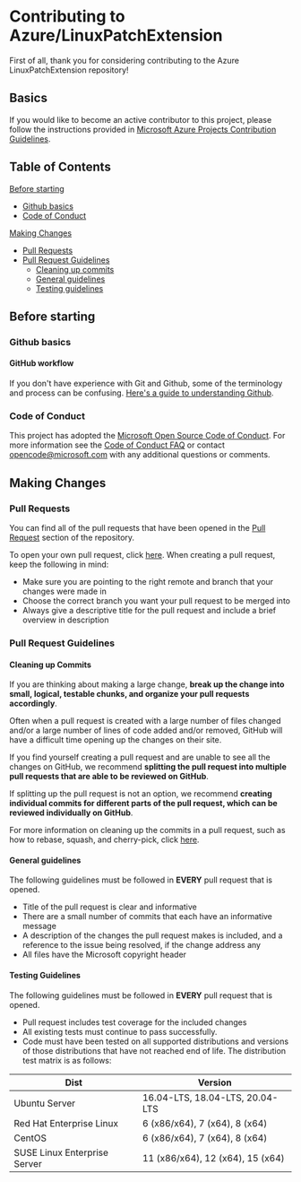# Contributing to Azure/LinuxPatchExtension
First of all, thank you for considering contributing to the Azure LinuxPatchExtension repository!

## Basics
If you would like to become an active contributor to this project, please follow the instructions provided in [Microsoft Azure Projects Contribution Guidelines](http://azure.github.io/guidelines/).

## Table of Contents
[Before starting](#before-starting)
- [Github basics](#github-basics)
- [Code of Conduct](#code-of-conduct)

[Making Changes](#making-changes)
- [Pull Requests](#pull-requests)
- [Pull Request Guidelines](#pull-request-guidelines)
    - [Cleaning up commits](#cleaning-up-commits)
    - [General guidelines](#general-guidelines)
    - [Testing guidelines](#testing-guidelines)

## Before starting

### Github basics

#### GitHub workflow

If you don't have experience with Git and Github, some of the terminology and process can be confusing. [Here's a guide to understanding Github](https://guides.github.com/introduction/flow/).

### Code of Conduct

This project has adopted the [Microsoft Open Source Code of Conduct](https://opensource.microsoft.com/codeofconduct/). For more information see the [Code of Conduct FAQ](https://opensource.microsoft.com/codeofconduct/faq/) or contact [opencode@microsoft.com](mailto:opencode@microsoft.com) with any additional questions or comments.

## Making Changes

### Pull Requests

You can find all of the pull requests that have been opened in the [Pull Request](https://github.com/Azure/LinuxPatchExtension/pulls) section of the repository.

To open your own pull request, click [here](https://github.com/Azure/LinuxPatchExtension/compare). When creating a pull request, keep the following in mind:
- Make sure you are pointing to the right remote and branch that your changes were made in
- Choose the correct branch you want your pull request to be merged into
- Always give a descriptive title for the pull request and include a brief overview in description

### Pull Request Guidelines

#### Cleaning up Commits

If you are thinking about making a large change, **break up the change into small, logical, testable chunks, and organize your pull requests accordingly**.

Often when a pull request is created with a large number of files changed and/or a large number of lines of code added and/or removed, GitHub will have a difficult time opening up the changes on their site. 

If you find yourself creating a pull request and are unable to see all the changes on GitHub, we recommend **splitting the pull request into multiple pull requests that are able to be reviewed on GitHub**.

If splitting up the pull request is not an option, we recommend **creating individual commits for different parts of the pull request, which can be reviewed individually on GitHub**.

For more information on cleaning up the commits in a pull request, such as how to rebase, squash, and cherry-pick, click [here](https://github.com/Azure/azure-powershell/blob/dev/documentation/development-docs/cleaning-up-commits.md).

#### General guidelines

The following guidelines must be followed in **EVERY** pull request that is opened.

- Title of the pull request is clear and informative
- There are a small number of commits that each have an informative message
- A description of the changes the pull request makes is included, and a reference to the issue being resolved, if the change address any
- All files have the Microsoft copyright header

#### Testing Guidelines

The following guidelines must be followed in **EVERY** pull request that is opened.

- Pull request includes test coverage for the included changes
- All existing tests must continue to pass successfully.
- Code must have been tested on all supported distributions and versions of those distributions that have not reached end of life. The distribution test matrix is as follows:

Dist | Version |
-----|---------|
Ubuntu Server | 16.04-LTS, 18.04-LTS, 20.04-LTS
Red Hat Enterprise Linux | 6 (x86/x64), 7 (x64), 8 (x64)
CentOS | 6 (x86/x64), 7 (x64), 8 (x64)
SUSE Linux Enterprise Server | 11 (x86/x64), 12 (x64), 15 (x64)
